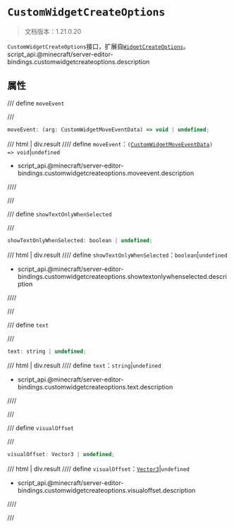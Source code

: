 # `CustomWidgetCreateOptions`

> 文档版本：1.21.0.20

`CustomWidgetCreateOptions`接口，扩展自[`WidgetCreateOptions`](./widgetcreateoptions.md)。script_api.@minecraft/server-editor-bindings.customwidgetcreateoptions.description

## 属性

/// define
`moveEvent`


///

```js
moveEvent: (arg: CustomWidgetMoveEventData) => void | undefined;
```

/// html | div.result
//// define
`moveEvent`：<code>(<a href="../customwidgetmoveeventdata/">CustomWidgetMoveEventData</a>) =&gt; void</code>|`undefined`

- script_api.@minecraft/server-editor-bindings.customwidgetcreateoptions.moveevent.description


////

///


/// define
`showTextOnlyWhenSelected`


///

```js
showTextOnlyWhenSelected: boolean | undefined;
```

/// html | div.result
//// define
`showTextOnlyWhenSelected`：`boolean`|`undefined`

- script_api.@minecraft/server-editor-bindings.customwidgetcreateoptions.showtextonlywhenselected.description


////

///


/// define
`text`


///

```js
text: string | undefined;
```

/// html | div.result
//// define
`text`：`string`|`undefined`

- script_api.@minecraft/server-editor-bindings.customwidgetcreateoptions.text.description


////

///


/// define
`visualOffset`


///

```js
visualOffset: Vector3 | undefined;
```

/// html | div.result
//// define
`visualOffset`：[`Vector3`](../../server/beta/vector3.md)|`undefined`

- script_api.@minecraft/server-editor-bindings.customwidgetcreateoptions.visualoffset.description


////

///

